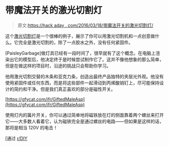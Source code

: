 # 带魔法开关的激光切割灯

> 原文:[https://hack aday . com/2016/03/18/带魔法开关的激光切割灯/](https://hackaday.com/2016/03/18/laser-cut-lamp-with-a-magical-switch/)

这个[激光切割灯](http://imgur.com/a/OK2v0)是一个很棒的例子，展示了你可以用激光切割机和一点创意做什么。它完全是激光切割的，除了一点胶水之外，没有任何紧固件。

[PaisleyGarbage]做灯具已经有一段时间了，很早就有了这个概念。在电脑上渲染出它的模型后，他决定终于是时候尝试制作它了。这并不像他想象的那么简单，但是在做这样的项目时，沿途的挑战只会帮助你学习。

他用激光切割交替的木条和亚克力条，创造出最终产品独特的夹层光外观。他没有使用紧固件或任何东西，而是将这些部件一起滑动到丙烯酸销钉上，尽可能保持设计的简约和干净。但是我们真正喜欢的部分是磁性开关。

[https://gfycat.com/ifr/GiftedMaleAsp](https://gfycat.com/ifr/GiftedMaleAsp)

使用灯内的簧片开关，你可以通过简单地将磁铁放在灯的侧面靠着两个螺丝来打开它——大多数人看着它，认为磁铁完全是通过螺丝的电路——但如果是这样的话，那将是相当 120V 的电击！

[通过 [r/DIY](https://www.reddit.com/r/DIY/comments/49rybj/i_created_a_stacked_poplar_and_acrylic_lamp/)